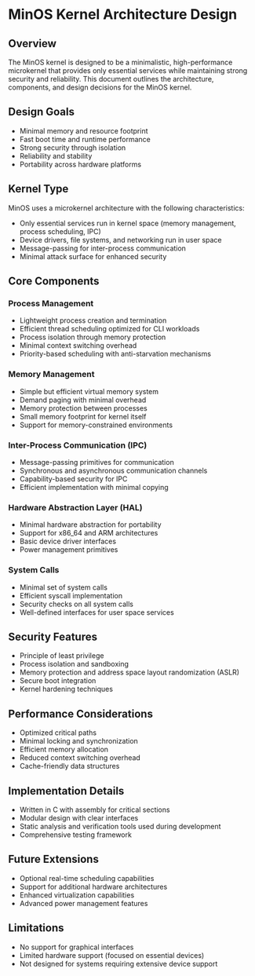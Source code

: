 # MinOS Kernel Architecture Design

## Overview
The MinOS kernel is designed to be a minimalistic, high-performance microkernel that provides only essential services while maintaining strong security and reliability. This document outlines the architecture, components, and design decisions for the MinOS kernel.

## Design Goals
- Minimal memory and resource footprint
- Fast boot time and runtime performance
- Strong security through isolation
- Reliability and stability
- Portability across hardware platforms

## Kernel Type
MinOS uses a microkernel architecture with the following characteristics:
- Only essential services run in kernel space (memory management, process scheduling, IPC)
- Device drivers, file systems, and networking run in user space
- Message-passing for inter-process communication
- Minimal attack surface for enhanced security

## Core Components

### Process Management
- Lightweight process creation and termination
- Efficient thread scheduling optimized for CLI workloads
- Process isolation through memory protection
- Minimal context switching overhead
- Priority-based scheduling with anti-starvation mechanisms

### Memory Management
- Simple but efficient virtual memory system
- Demand paging with minimal overhead
- Memory protection between processes
- Small memory footprint for kernel itself
- Support for memory-constrained environments

### Inter-Process Communication (IPC)
- Message-passing primitives for communication
- Synchronous and asynchronous communication channels
- Capability-based security for IPC
- Efficient implementation with minimal copying

### Hardware Abstraction Layer (HAL)
- Minimal hardware abstraction for portability
- Support for x86_64 and ARM architectures
- Basic device driver interfaces
- Power management primitives

### System Calls
- Minimal set of system calls
- Efficient syscall implementation
- Security checks on all system calls
- Well-defined interfaces for user space services

## Security Features
- Principle of least privilege
- Process isolation and sandboxing
- Memory protection and address space layout randomization (ASLR)
- Secure boot integration
- Kernel hardening techniques

## Performance Considerations
- Optimized critical paths
- Minimal locking and synchronization
- Efficient memory allocation
- Reduced context switching overhead
- Cache-friendly data structures

## Implementation Details
- Written in C with assembly for critical sections
- Modular design with clear interfaces
- Static analysis and verification tools used during development
- Comprehensive testing framework

## Future Extensions
- Optional real-time scheduling capabilities
- Support for additional hardware architectures
- Enhanced virtualization capabilities
- Advanced power management features

## Limitations
- No support for graphical interfaces
- Limited hardware support (focused on essential devices)
- Not designed for systems requiring extensive device support
